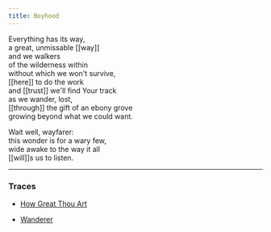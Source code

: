 ```yaml
---
title: Boyhood
---
```


Everything has its way,  
a great, unmissable [[way]]  
and we walkers  
of the wilderness within  
without which we won't survive,  
[[here]] to do the work  
and [[trust]] we'll find Your track  
as we wander, lost,  
[[through]] the gift of an ebony grove  
growing beyond what we could want.  
  
Wait well, wayfarer:  
this wonder is for a wary few,  
wide awake to the way it all  
[[will]]s us to listen.  

---

### Traces

* [How Great Thou Art](https://boydvarty.com/17-day-15-storming/)

* [Wanderer](https://vimeo.com/108650530)